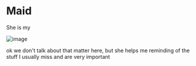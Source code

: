 # Maid
She is my 

![image](https://i.pinimg.com/originals/a1/2c/11/a12c115e308a5c6555e0b82d0641e7c1.gif)

ok we don't talk about that matter here, but she helps me reminding of the stuff I usually miss and are very important 
